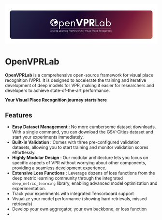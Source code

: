 ![1720110200313](image/README/1720110200313.png)

# OpenVPRLab

**OpenVPRLab** is a comprehensive open-source framework for visual place recognition (VPR). It is designed to accelerate the training and iterative development of deep models for VPR, making it easier for researchers and developers to achieve state-of-the-art performance.

**Your Visual Place Recognition journey starts here**

## Features

* **Easy Dataset Management** : No more cumbersome dataset downloads. With a single command, you can download the GSV-Cities dataset and start your experiments immediately.
* **Built-in Validation** : Comes with three pre-configured validation datasets, allowing you to start training and monitor validation scores effortlessly.
* **Highly Modular Design** : Our modular architecture lets you focus on specific aspects of VPR without worrying about other components, providing a seamless development experience.
* **Extensive Loss Functions** : Leverage dozens of loss functions from the deep metric learning community through the integrated `deep_metric_learning` library, enabling advanced model optimization and experimentation.
* Track your experiments with integrated Tensorboard support
* Visualize your model performance (showing hard retrievals, missed retrievals)
* Develop your own aggregator, your own backbone, or loss function
*
